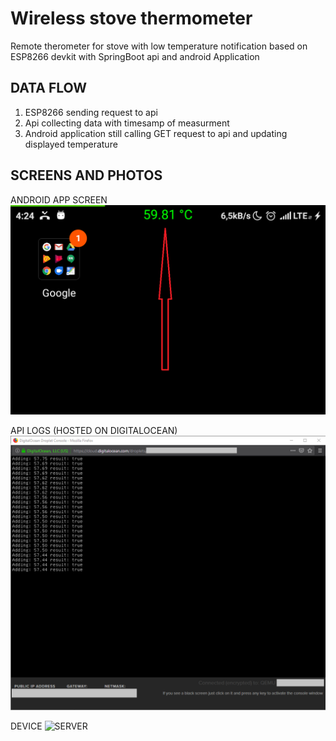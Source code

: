 # Wireless stove thermometer
Remote therometer for stove with low temperature notification based on ESP8266 devkit with SpringBoot api and android Application

## DATA FLOW
1. ESP8266 sending request to api 
2. Api collecting data with timesamp of measurment
3. Android application still calling GET request to api and updating displayed temperature

## SCREENS AND PHOTOS
ANDROID APP SCREEN
![SCREEN](./screen.png)

API LOGS (HOSTED ON DIGITALOCEAN)
![SERVER](./server.png)

DEVICE
![SERVER](./board.png)
